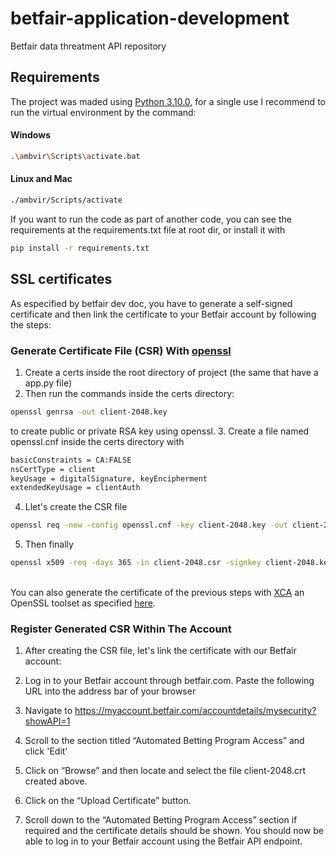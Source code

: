 #  betfair-application-development

Betfair data threatment API repository

##  Requirements
The project was maded using [Python 3.10.0](https://www.python.org/downloads/release/python-3100/), for a single use I recommend to run the virtual environment by the command:
#### Windows
```sh
.\ambvir\Scripts\activate.bat
```
#### Linux and Mac
```sh
./ambvir/Scripts/activate
```

If you want to run the code as part of another code, you can see the requirements at the requirements.txt file at root dir, or install it with
```sh
pip install -r requirements.txt
```
##  SSL certificates
As especified by betfair dev doc, you have to generate a self-signed certificate and then link the certificate to your Betfair account by following the steps:
### Generate Certificate File (CSR) With [openssl](https://www.openssl.org)
1. Create a certs inside the root directory of project (the same that have a app.py file)
2. Then run the commands inside the certs directory:
```sh
openssl genrsa -out client-2048.key
```
to create public or private RSA key using openssl.
3. Create a file named openssl.cnf inside the certs directory with
```txt
basicConstraints = CA:FALSE
nsCertType = client
keyUsage = digitalSignature, keyEncipherment
extendedKeyUsage = clientAuth
```
4.  Llet's create the CSR file
```sh
openssl req -new -config openssl.cnf -key client-2048.key -out client-2048.csr
```
5. Then finally
```sh
openssl x509 -req -days 365 -in client-2048.csr -signkey client-2048.key -out client-2048.crt -extfile openssl.cnf -extensions ssl_client
```
\
You can also generate the certificate of the previous steps with [XCA](http://sourceforge.net/projects/xca/) an OpenSSL toolset as specified [here](https://docs.developer.betfair.com/display/1smk3cen4v3lu3yomq5qye0ni/Certificate+Generation+With+XCA).
### Register Generated CSR Within The Account
 1. After creating the CSR file, let's link the certificate with our
    Betfair account:
    
 2. Log in to your Betfair account through betfair.com. Paste the
        following URL into the address bar of your browser
 3. Navigate to
        https://myaccount.betfair.com/accountdetails/mysecurity?showAPI=1
 4. Scroll to the section titled “Automated Betting Program Access” and
        click 'Edit'
 5. Click on “Browse” and then locate and select the file
        client-2048.crt created above.
 6. Click on the “Upload Certificate” button.
 7. Scroll down to the “Automated Betting Program Access” section if
        required and the certificate details should be shown. You should now
        be able to log in to your Betfair account using the Betfair API
        endpoint.
